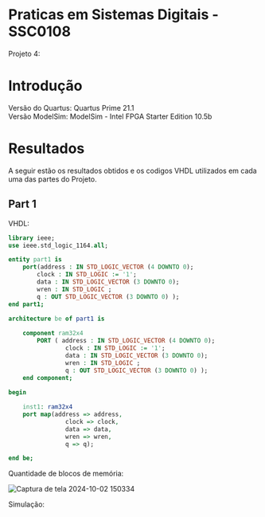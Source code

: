 # Praticas em Sistemas Digitais - SSC0108

Projeto 4: 

# Introdução

Versão do Quartus: Quartus Prime 21.1 <br>
Versão ModelSim: ModelSim - Intel FPGA Starter Edition 10.5b <br>

# Resultados

A seguir estão os resultados obtidos e os codigos VHDL utilizados em cada uma das partes do Projeto.

## Part 1

VHDL:
```VHDL
library ieee;
use ieee.std_logic_1164.all;

entity part1 is
	port(address : IN STD_LOGIC_VECTOR (4 DOWNTO 0);
		clock : IN STD_LOGIC := '1';
		data : IN STD_LOGIC_VECTOR (3 DOWNTO 0);
		wren : IN STD_LOGIC ;
		q : OUT STD_LOGIC_VECTOR (3 DOWNTO 0) );
end part1;

architecture be of part1 is
	
	component ram32x4
		PORT ( address : IN STD_LOGIC_VECTOR (4 DOWNTO 0);
				clock : IN STD_LOGIC := '1';
				data : IN STD_LOGIC_VECTOR (3 DOWNTO 0);
				wren : IN STD_LOGIC ;
				q : OUT STD_LOGIC_VECTOR (3 DOWNTO 0) );
	end component;
	
begin

	inst1: ram32x4
	port map(address => address,
				clock => clock,
				data => data,
				wren => wren,
				q => q);

end be;
```

Quantidade de blocos de memória:

![Captura de tela 2024-10-02 150334](https://github.com/user-attachments/assets/9241f033-fe86-43d8-9b12-19a32682b78d)

Simulação:




